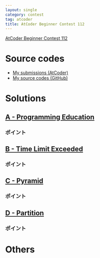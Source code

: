 ```yaml
---
layout: single
category: contest
tag: atcoder
title: AtCoder Beginner Contest 112
---
```


[AtCoder Beginner Contest 112](https://atcoder.jp/contests/abc112)

# Source codes

- [My submissions (AtCoder)](https://atcoder.jp/contests/abc112/submissions?f.User=kazunetakahashi)
- [My source codes (GitHub)](https://github.com/kazunetakahashi/atcoder/tree/master/2018/1006_ABC112)

# Solutions

## [A - Programming Education](https://atcoder.jp/contests/abc112/tasks/abc112_a)



### ポイント



## [B - Time Limit Exceeded](https://atcoder.jp/contests/abc112/tasks/abc112_b)



### ポイント



## [C - Pyramid](https://atcoder.jp/contests/abc112/tasks/abc112_c)



### ポイント



## [D - Partition](https://atcoder.jp/contests/abc112/tasks/abc112_d)



### ポイント



# Others
